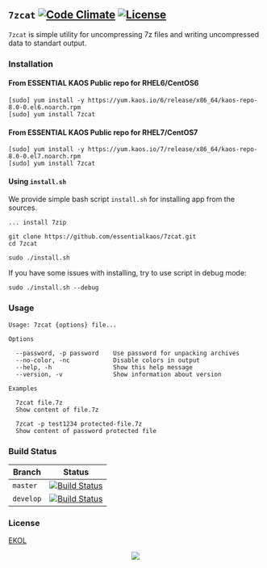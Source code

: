 ## `7zcat` [![Code Climate](https://codeclimate.com/github/essentialkaos/7zcat/badges/gpa.svg)](https://codeclimate.com/github/essentialkaos/7zcat) [![License](https://gh.kaos.io/ekol.svg)](https://essentialkaos.com/ekol)

`7zcat` is simple utility for uncompressing 7z files and writing uncompressed data to standart output.

### Installation

#### From ESSENTIAL KAOS Public repo for RHEL6/CentOS6

```
[sudo] yum install -y https://yum.kaos.io/6/release/x86_64/kaos-repo-8.0-0.el6.noarch.rpm
[sudo] yum install 7zcat
```

#### From ESSENTIAL KAOS Public repo for RHEL7/CentOS7

```
[sudo] yum install -y https://yum.kaos.io/7/release/x86_64/kaos-repo-8.0-0.el7.noarch.rpm
[sudo] yum install 7zcat
```

#### Using `install.sh`

We provide simple bash script `install.sh` for installing app from the sources.

```
... install 7zip

git clone https://github.com/essentialkaos/7zcat.git
cd 7zcat

sudo ./install.sh
```

If you have some issues with installing, try to use script in debug mode:

```
sudo ./install.sh --debug
```

### Usage

```
Usage: 7zcat {options} file...

Options

  --password, -p password    Use password for unpacking archives
  --no-color, -nc            Disable colors in output
  --help, -h                 Show this help message
  --version, -v              Show information about version

Examples

  7zcat file.7z
  Show content of file.7z

  7zcat -p test1234 protected-file.7z
  Show content of password protected file

```

### Build Status

| Branch | Status |
|--------|--------|
| `master` | [![Build Status](https://travis-ci.org/essentialkaos/7zcat.svg?branch=master)](https://travis-ci.org/essentialkaos/7zcat) |
| `develop` | [![Build Status](https://travis-ci.org/essentialkaos/7zcat.svg?branch=develop)](https://travis-ci.org/essentialkaos/7zcat) |

### License

[EKOL](https://essentialkaos.com/ekol)

<p align="center"><a href="https://essentialkaos.com"><img src="https://gh.kaos.io/ekgh.svg"/></a></p>
